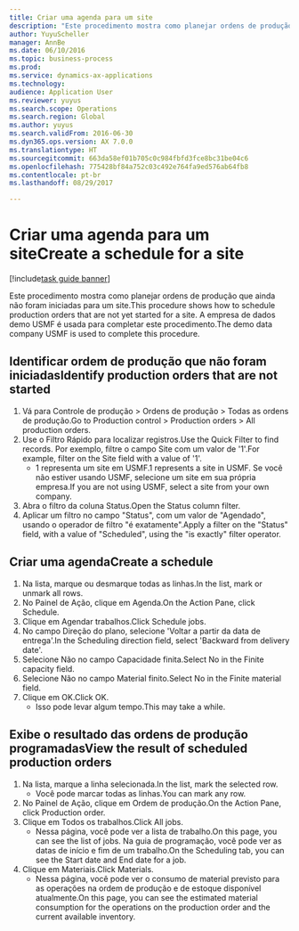 ```yaml
--- 
title: Criar uma agenda para um site
description: "Este procedimento mostra como planejar ordens de produção que ainda não foram iniciadas para um site."
author: YuyuScheller
manager: AnnBe
ms.date: 06/10/2016
ms.topic: business-process
ms.prod: 
ms.service: dynamics-ax-applications
ms.technology: 
audience: Application User
ms.reviewer: yuyus
ms.search.scope: Operations
ms.search.region: Global
ms.author: yuyus
ms.search.validFrom: 2016-06-30
ms.dyn365.ops.version: AX 7.0.0
ms.translationtype: HT
ms.sourcegitcommit: 663da58ef01b705c0c984fbfd3fce8bc31be04c6
ms.openlocfilehash: 775428bf84a752c03c492e764fa9ed576ab64fb8
ms.contentlocale: pt-br
ms.lasthandoff: 08/29/2017

---
```

# <a name="create-a-schedule-for-a-site"></a><span data-ttu-id="ab4f7-103">Criar uma agenda para um site</span><span class="sxs-lookup"><span data-stu-id="ab4f7-103">Create a schedule for a site</span></span>

[!include[task guide banner](../../includes/task-guide-banner.md)]

<span data-ttu-id="ab4f7-104">Este procedimento mostra como planejar ordens de produção que ainda não foram iniciadas para um site.</span><span class="sxs-lookup"><span data-stu-id="ab4f7-104">This procedure shows how to schedule production orders that are not yet started for a site.</span></span>  <span data-ttu-id="ab4f7-105">A empresa de dados demo USMF é usada para completar este procedimento.</span><span class="sxs-lookup"><span data-stu-id="ab4f7-105">The demo data company USMF is used to complete this procedure.</span></span>


## <a name="identify-production-orders-that-are-not-started"></a><span data-ttu-id="ab4f7-106">Identificar ordem de produção que não foram iniciadas</span><span class="sxs-lookup"><span data-stu-id="ab4f7-106">Identify production orders that are not started</span></span>
1. <span data-ttu-id="ab4f7-107">Vá para Controle de produção > Ordens de produção > Todas as ordens de produção.</span><span class="sxs-lookup"><span data-stu-id="ab4f7-107">Go to Production control > Production orders > All production orders.</span></span>
2. <span data-ttu-id="ab4f7-108">Use o Filtro Rápido para localizar registros.</span><span class="sxs-lookup"><span data-stu-id="ab4f7-108">Use the Quick Filter to find records.</span></span> <span data-ttu-id="ab4f7-109">Por exemplo, filtre o campo Site com um valor de '1'.</span><span class="sxs-lookup"><span data-stu-id="ab4f7-109">For example, filter on the Site field with a value of '1'.</span></span>
    * <span data-ttu-id="ab4f7-110">1 representa um site em USMF.</span><span class="sxs-lookup"><span data-stu-id="ab4f7-110">1 represents a site in USMF.</span></span> <span data-ttu-id="ab4f7-111">Se você não estiver usando USMF, selecione um site em sua própria empresa.</span><span class="sxs-lookup"><span data-stu-id="ab4f7-111">If you are not using USMF, select a site from your own company.</span></span>  
3. <span data-ttu-id="ab4f7-112">Abra o filtro da coluna Status.</span><span class="sxs-lookup"><span data-stu-id="ab4f7-112">Open the Status column filter.</span></span>
4. <span data-ttu-id="ab4f7-113">Aplicar um filtro no campo "Status", com um valor de "Agendado", usando o operador de filtro "é exatamente".</span><span class="sxs-lookup"><span data-stu-id="ab4f7-113">Apply a filter on the "Status" field, with a value of "Scheduled", using the "is exactly" filter operator.</span></span>

## <a name="create-a-schedule"></a><span data-ttu-id="ab4f7-114">Criar uma agenda</span><span class="sxs-lookup"><span data-stu-id="ab4f7-114">Create a schedule</span></span>
1. <span data-ttu-id="ab4f7-115">Na lista, marque ou desmarque todas as linhas.</span><span class="sxs-lookup"><span data-stu-id="ab4f7-115">In the list, mark or unmark all rows.</span></span>
2. <span data-ttu-id="ab4f7-116">No Painel de Ação, clique em Agenda.</span><span class="sxs-lookup"><span data-stu-id="ab4f7-116">On the Action Pane, click Schedule.</span></span>
3. <span data-ttu-id="ab4f7-117">Clique em Agendar trabalhos.</span><span class="sxs-lookup"><span data-stu-id="ab4f7-117">Click Schedule jobs.</span></span>
4. <span data-ttu-id="ab4f7-118">No campo Direção do plano, selecione 'Voltar a partir da data de entrega'.</span><span class="sxs-lookup"><span data-stu-id="ab4f7-118">In the Scheduling direction field, select 'Backward from delivery date'.</span></span>
5. <span data-ttu-id="ab4f7-119">Selecione Não no campo Capacidade finita.</span><span class="sxs-lookup"><span data-stu-id="ab4f7-119">Select No in the Finite capacity field.</span></span>
6. <span data-ttu-id="ab4f7-120">Selecione Não no campo Material finito.</span><span class="sxs-lookup"><span data-stu-id="ab4f7-120">Select No in the Finite material field.</span></span>
7. <span data-ttu-id="ab4f7-121">Clique em OK.</span><span class="sxs-lookup"><span data-stu-id="ab4f7-121">Click OK.</span></span>
    * <span data-ttu-id="ab4f7-122">Isso pode levar algum tempo.</span><span class="sxs-lookup"><span data-stu-id="ab4f7-122">This may take a while.</span></span>  

## <a name="view-the-result-of-scheduled-production-orders"></a><span data-ttu-id="ab4f7-123">Exibe o resultado das ordens de produção programadas</span><span class="sxs-lookup"><span data-stu-id="ab4f7-123">View the result of scheduled production orders</span></span>
1. <span data-ttu-id="ab4f7-124">Na lista, marque a linha selecionada.</span><span class="sxs-lookup"><span data-stu-id="ab4f7-124">In the list, mark the selected row.</span></span>
    * <span data-ttu-id="ab4f7-125">Você pode marcar todas as linhas.</span><span class="sxs-lookup"><span data-stu-id="ab4f7-125">You can mark any row.</span></span>  
2. <span data-ttu-id="ab4f7-126">No Painel de Ação, clique em Ordem de produção.</span><span class="sxs-lookup"><span data-stu-id="ab4f7-126">On the Action Pane, click Production order.</span></span>
3. <span data-ttu-id="ab4f7-127">Clique em Todos os trabalhos.</span><span class="sxs-lookup"><span data-stu-id="ab4f7-127">Click All jobs.</span></span>
    * <span data-ttu-id="ab4f7-128">Nessa página, você pode ver a lista de trabalho.</span><span class="sxs-lookup"><span data-stu-id="ab4f7-128">On this page, you can see the list of jobs.</span></span> <span data-ttu-id="ab4f7-129">Na guia de programação, você pode ver as datas de início e fim de um trabalho.</span><span class="sxs-lookup"><span data-stu-id="ab4f7-129">On the Scheduling tab, you can see the Start date and End date for a job.</span></span>  
4. <span data-ttu-id="ab4f7-130">Clique em Materiais.</span><span class="sxs-lookup"><span data-stu-id="ab4f7-130">Click Materials.</span></span>
    * <span data-ttu-id="ab4f7-131">Nessa página, você pode ver o consumo de material previsto para as operações na ordem de produção e de estoque disponível atualmente.</span><span class="sxs-lookup"><span data-stu-id="ab4f7-131">On this page, you can see the estimated material consumption for the operations on the production order and the current available inventory.</span></span>  


